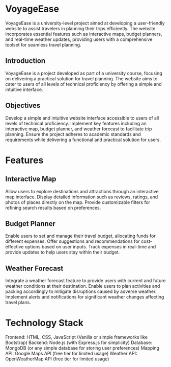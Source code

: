 # VoyageEase

VoyageEase is a university-level project aimed at developing a user-friendly website to assist travelers in planning their trips efficiently. The website incorporates essential features such as interactive maps, budget planners, and real-time weather updates, providing users with a comprehensive toolset for seamless travel planning.

## Introduction

VoyageEase is a project developed as part of a university course, focusing on delivering a practical solution for travel planning. The website aims to cater to users of all levels of technical proficiency by offering a simple and intuitive interface.

## Objectives

Develop a simple and intuitive website interface accessible to users of all levels of technical proficiency.
Implement key features including an interactive map, budget planner, and weather forecast to facilitate trip planning.
Ensure the project adheres to academic standards and requirements while delivering a functional and practical solution for users.

# Features

## Interactive Map

Allow users to explore destinations and attractions through an interactive map interface.
Display detailed information such as reviews, ratings, and photos of places directly on the map.
Provide customizable filters for refining search results based on preferences.

## Budget Planner

Enable users to set and manage their travel budget, allocating funds for different expenses.
Offer suggestions and recommendations for cost-effective options based on user inputs.
Track expenses in real-time and provide updates to help users stay within their budget.

## Weather Forecast

Integrate a weather forecast feature to provide users with current and future weather conditions at their destination.
Enable users to plan activities and packing accordingly to mitigate disruptions caused by adverse weather.
Implement alerts and notifications for significant weather changes affecting travel plans.

# Technology Stack

Frontend: HTML, CSS, JavaScript (Vanilla or simple frameworks like Bootstrap)
Backend: Node.js (with Express.js for simplicity)
Database: MongoDB (or any simple database for storing user preferences)
Mapping API: Google Maps API (free tier for limited usage)
Weather API: OpenWeatherMap API (free tier for limited usage)
